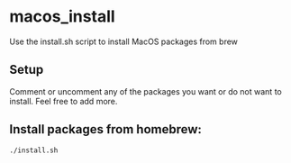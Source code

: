 # macos_install
Use the install.sh script to install MacOS packages from brew

## Setup 
Comment or uncomment any of the packages you want or do not want to install.  Feel free to add more.

## Install packages from homebrew:

```bash
./install.sh
```

